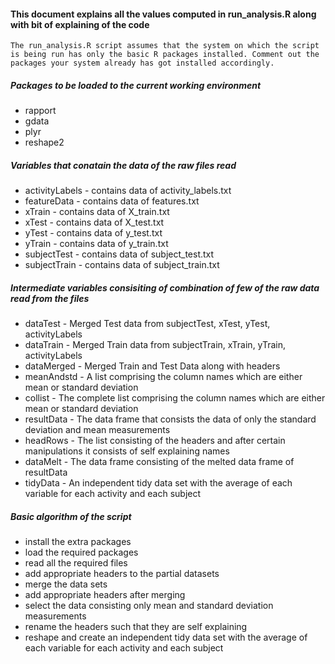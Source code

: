 #### This document explains all the values computed in run_analysis.R along with bit of explaining of the code
    The run_analysis.R script assumes that the system on which the script is being run has only the basic R packages installed. Comment out the packages your system already has got installed accordingly.

##### Packages to be loaded to the current working environment
* rapport
* gdata
* plyr
* reshape2

##### Variables that conatain the data of the raw files read
* activityLabels - contains data of activity_labels.txt
* featureData - contains data of features.txt
* xTrain - contains data of X_train.txt
* xTest - contains data of X_test.txt
* yTest - contains data of y_test.txt
* yTrain - contains data of y_train.txt
* subjectTest - contains data of subject_test.txt
* subjectTrain - contains data of subject_train.txt

##### Intermediate variables consisiting of combination of few of the raw data read from the files
* dataTest - Merged Test data from subjectTest, xTest, yTest, activityLabels
* dataTrain - Merged Train data from subjectTrain, xTrain, yTrain, activityLabels
* dataMerged - Merged Train and Test Data along with headers
* meanAndstd - A list comprising the column names which are either mean or standard deviation
* collist - The complete list comprising the column names which are either mean or standard deviation
* resultData - The data frame that consists the data of only the standard deviation and mean measurements
* headRows - The list consisting of the headers and after certain manipulations it consists of self explaining names
* dataMelt - The data frame consisting of the melted data frame of resultData
* tidyData - An independent tidy data set with the average of each variable for each activity and each subject

##### Basic algorithm of the script
* install the extra packages
* load the required packages
* read all the required files
* add appropriate headers to the partial datasets
* merge the data sets
* add appropriate headers after merging
* select the data consisting only mean and standard deviation measurements
* rename the headers such that they are self explaining
* reshape and create an independent tidy data set with the average of each variable for each activity and each subject